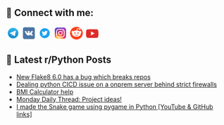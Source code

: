 ## 🔎 Connect with me:
[<img src="https://github.com/bullbesh/bullbesh/blob/main/images/Telegram.png" width="32" height="32" />](https://t.me/bullbesh)
[<img src="https://github.com/bullbesh/bullbesh/blob/main/images/VK.png" width="32" height="32" />](https://vk.com/bullbesh)
[<img src="https://github.com/bullbesh/bullbesh/blob/main/images/Twitter.png" width="32" height="32" />](https://twitter.com/bullbesh1)
[<img src="https://github.com/bullbesh/bullbesh/blob/main/images/Instagram.png" width="32" height="32" />](https://www.instagram.com/bullbesh)
[<img src="https://github.com/bullbesh/bullbesh/blob/main/images/Reddit.png" width="32" height="32" />](https://www.reddit.com/user/bullbesh)
[<img src="https://github.com/bullbesh/bullbesh/blob/main/images/YouTube.png" width="32" height="32" />](https://www.youtube.com/channel/UCtfjRs6uzgq5mfm8S06WTcg)

## 📕 Latest r/Python Posts
<!-- BLOG-POST-LIST:START -->
- [New Flake8 6.0 has a bug which breaks repos](https://www.reddit.com/r/Python/comments/z6itb8/new_flake8_60_has_a_bug_which_breaks_repos/)
- [Dealing python CICD issue on a onprem server behind strict firewalls](https://www.reddit.com/r/Python/comments/z6iee5/dealing_python_cicd_issue_on_a_onprem_server/)
- [BMI Calculator help](https://www.reddit.com/r/Python/comments/z6he0b/bmi_calculator_help/)
- [Monday Daily Thread: Project ideas!](https://www.reddit.com/r/Python/comments/z6gzbm/monday_daily_thread_project_ideas/)
- [I made the Snake game using pygame in Python [YouTube &amp; GitHub links]](https://www.reddit.com/r/Python/comments/z6eb5l/i_made_the_snake_game_using_pygame_in_python/)
<!-- BLOG-POST-LIST:END -->
